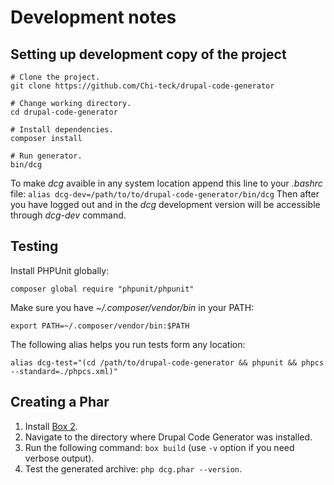 # Development notes

## Setting up development copy of the project

```shell
# Clone the project.
git clone https://github.com/Chi-teck/drupal-code-generator

# Change working directory.
cd drupal-code-generator

# Install dependencies.
composer install

# Run generator.
bin/dcg

```

To make _dcg_ avaible in any system location append this line to your _.bashrc_ file:
`alias dcg-dev=/path/to/to/drupal-code-generator/bin/dcg`
Then after you have logged out and in the _dcg_ development version will be accessible through _dcg-dev_ command.

## Testing
Install PHPUnit globally:
```shell
composer global require "phpunit/phpunit"
```
Make sure you have _~/.composer/vendor/bin_ in your PATH:
```shell
export PATH=~/.composer/vendor/bin:$PATH
```

The following alias helps you run tests form any location:
```
alias dcg-test="(cd /path/to/drupal-code-generator && phpunit && phpcs --standard=./phpcs.xml)"
```

## Creating a Phar

1. Install [Box 2](https://github.com/box-project/box2).
2. Navigate to the directory where Drupal Code Generator was installed.
3. Run the following command: `box build` (use `-v` option if you need verbose output).
4. Test the generated archive: `php dcg.phar --version`.


